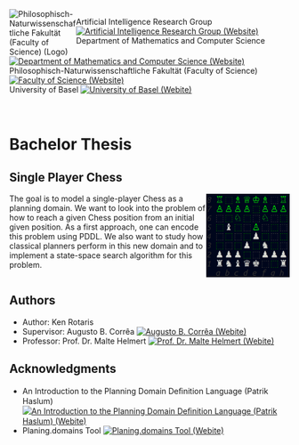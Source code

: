 <img width="120" align="left" src="https://webmo.ch/wp-content/uploads/2022/03/csm_fakulogo_372ebdb784-2.png" alt="Philosophisch-Naturwissenschaftliche Fakultät (Faculty of Science) (Logo)">

Artificial Intelligence Research Group [![Artificial Intelligence Research Group (Website)](https://webmo.ch/wp-content/uploads/2022/03/external_link_icon_152621-2.png)][1]<br>
Department of Mathematics and Computer Science [![Department of Mathematics and Computer Science (Website)](https://webmo.ch/wp-content/uploads/2022/03/external_link_icon_152621-2.png)][2]<br>
Philosophisch-Naturwissenschaftliche Fakultät (Faculty of Science) [![Faculty of Science (Website)](https://webmo.ch/wp-content/uploads/2022/03/external_link_icon_152621-2.png)][3]<br>
University of Basel [![University of Basel (Webite)](https://webmo.ch/wp-content/uploads/2022/03/external_link_icon_152621-2.png)][4]<br><br><br>

# Bachelor Thesis
  
## Single Player Chess
<img width="150" align="right" src="Images/Terminal_Chess_UI.png" alt="FEN.py Terminal window output with FEN code 'r1bqkb1r/pppp1ppp/2n2n2/1B2p3/4P3/3P1N2/PPP2PPP/RNBQK2R'">
  The goal is to model a single-player Chess as a planning domain. We want to look into the problem of how to reach a given Chess position from an initial given position. As a first approach, one can encode this problem using PDDL. We also want to study how classical planners perform in this new domain and to implement a state-space search algorithm for this problem. 
<br clear="right"/>

## Authors

* Author: Ken Rotaris<br>
* Supervisor: Augusto B. Corrêa [![Augusto B. Corrêa (Webite)](https://webmo.ch/wp-content/uploads/2022/03/external_link_icon_152621-2.png)][5]
* Professor: Prof. Dr. Malte Helmert [![Prof. Dr. Malte Helmert (Webite)](https://webmo.ch/wp-content/uploads/2022/03/external_link_icon_152621-2.png)][6]

## Acknowledgments

* An Introduction to the Planning Domain Deﬁnition Language (Patrik Haslum) [![An Introduction to the Planning Domain Deﬁnition Language (Patrik Haslum) (Webite)](https://webmo.ch/wp-content/uploads/2022/03/external_link_icon_152621-2.png)][7]
* Planing.domains Tool [![Planing.domains Tool (Webite)](https://webmo.ch/wp-content/uploads/2022/03/external_link_icon_152621-2.png)][8]

[1]: https://ai.dmi.unibas.ch/
[2]: https://dmi.unibas.ch/en/
[3]: https://philnat.unibas.ch/
[4]: https://www.unibas.ch/
[5]: https://ai.dmi.unibas.ch/people/correa/
[6]: https://ai.dmi.unibas.ch/people/helmert
[7]: https://www.morganclaypool.com/doi/abs/10.2200/S00900ED2V01Y201902AIM042
[8]: http://planning.domains/
